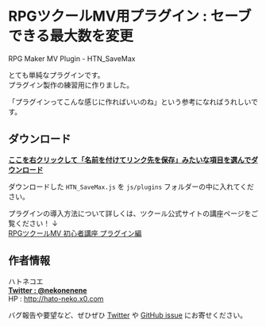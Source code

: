 # RPGツクールMV用プラグイン : セーブできる最大数を変更

RPG Maker MV Plugin - HTN_SaveMax

とても単純なプラグインです。  
プラグイン製作の練習用に作りました。

「プラグインってこんな感じに作ればいいのね」という参考になればうれしいです。


## ダウンロード

**[ここを右クリックして「名前を付けてリンク先を保存」みたいな項目を選んでダウンロード](https://raw.githubusercontent.com/nekonenene/RPG-Maker-MV_SaveMax/master/HTN_SaveMax.js)**

ダウンロードした `HTN_SaveMax.js` を `js/plugins` フォルダーの中に入れてください。

プラグインの導入方法について詳しくは、ツクール公式サイトの講座ページをご覧ください！ ↓  
[RPGツクールMV 初心者講座 プラグイン編](https://tkool.jp/mv/guide/011_001.html)


## 作者情報

ハトネコエ  
**[Twitter : @nekonenene](https://twitter.com/nekonenene)**  
HP : http://hato-neko.x0.com

バグ報告や要望など、ぜひぜひ [Twitter](https://twitter.com/nekonenene) や [GitHub issue](https://github.com/nekonenene/RPG-Maker-MV_SaveMax/issues) にお寄せください。
